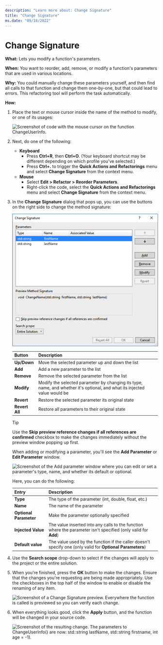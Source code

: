 ```yaml
---
description: "Learn more about: Change Signature"
title: "Change Signature"
ms.date: "09/18/2022"
---
```

# Change Signature

**What:** Lets you modify a function's parameters.

**When:** You want to reorder, add, remove, or modify a function's parameters that are used in various locations.

**Why:** You could manually change these parameters yourself, and then find all calls to that function and change them one-by-one, but that could lead to errors.  This refactoring tool will perform the task automatically.

**How:**

1. Place the text or mouse cursor inside the name of the method to modify, or one of its usages:

   ![Screenshot of code with the mouse cursor on the function ChangeUserInfo.](images/changesignature_highlight.png)

1. Next, do one of the following:
   * **Keyboard**
     * Press **Ctrl+R**, then **Ctrl+O**. (Your keyboard shortcut may be different depending on which profile you've selected.)
     * Press **Ctrl+.** to trigger the **Quick Actions and Refactorings** menu and select **Change Signature** from the context menu.
   * **Mouse**
     * Select **Edit > Refactor > Reorder Parameters**.
     * Right-click the code, select the **Quick Actions and Refactorings** menu and select **Change Signature** from the context menu.

1. In the **Change Signature** dialog that pops up, you can use the buttons on the right side to change the method signature:

   ![Screenshot of the Change Signature dialog for the ChangeName() function. Parameters are listed by name, type, and associated value, if any.](images/changesignature_dialog.png)

   | Button | Description
   | ------ | ---
   | **Up/Down**    | Move the selected parameter up and down the list
   | **Add**        | Add a new parameter to the list
   | **Remove**     | Remove the selected parameter from the list
   | **Modify**     | Modify the selected parameter by changing its type, name, and whether it's optional, and what its injected value would be
   | **Revert**     | Restore the selected parameter its original state
   | **Revert All** | Restore all parameters to their original state

   > [!TIP]
   > Use the **Skip preview reference changes if all references are confirmed** checkbox to make the changes immediately without the preview window popping up first.

   When adding or modifying a parameter, you'll see the **Add Parameter** or **Edit Parameter** window.

   ![Screenshot of the Add parameter window where you can edit or set a parameter's type, name, and whether its default or optional.](images/changesignature_addmodify.png)

   Here, you can do the following:

   | Entry | Description
   | ----- | ---
   | **Type**               | The type of the parameter (int, double, float, etc.)
   | **Name**               | The name of the parameter
   | **Optional Parameter** | Make the parameter optionally specified
   | **Injected Value**     | The value inserted into any calls to the function where the parameter isn't specified (only valid for **Add**)
   | **Default value**      | The value used by the function if the caller doesn't specify one (only valid for **Optional Parameters**)

1. Use the **Search scope** drop-down to select if the changes will apply to the project or the entire solution.

1. When you're finished, press the **OK** button to make the changes.  Ensure that the changes you're requesting are being made appropriately.  Use the checkboxes in the top half of the window to enable or disable the renaming of any item.

   ![Screenshot of a Change Signature preview. Everywhere the function is called is previewed so you can verify each change.](images/changesignature_preview.png)

1. When everything looks good, click the **Apply** button, and the function will be changed in your source code.

   ![Screenshot of the resulting change. The parameters to ChangeUserInfo() are now: std::string lastName, std::string firstname, int age = -1).](images/changesignature_result.png)
